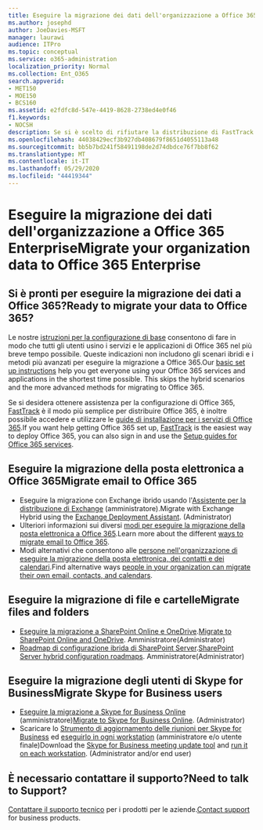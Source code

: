 ```yaml
---
title: Eseguire la migrazione dei dati dell'organizzazione a Office 365 Enterprise
ms.author: josephd
author: JoeDavies-MSFT
manager: laurawi
audience: ITPro
ms.topic: conceptual
ms.service: o365-administration
localization_priority: Normal
ms.collection: Ent_O365
search.appverid:
- MET150
- MOE150
- BCS160
ms.assetid: e2fdfc8d-547e-4419-8628-2738ed4e0f46
f1.keywords:
- NOCSH
description: Se si è scelto di rifiutare la distribuzione di FastTrack e si è pronti per eseguire la migrazione dei dati a Office 365, questo è il punto di partenza.
ms.openlocfilehash: 44038429ecf3b927db408679f8651d4055113a48
ms.sourcegitcommit: bb5b7bd241f58491198de2d74dbdce76f7bb8f62
ms.translationtype: MT
ms.contentlocale: it-IT
ms.lasthandoff: 05/29/2020
ms.locfileid: "44419344"
---
```

# <a name="migrate-your-organization-data-to-office-365-enterprise"></a><span data-ttu-id="872d6-103">Eseguire la migrazione dei dati dell'organizzazione a Office 365 Enterprise</span><span class="sxs-lookup"><span data-stu-id="872d6-103">Migrate your organization data to Office 365 Enterprise</span></span>

## <a name="ready-to-migrate-your-data-to-office-365"></a><span data-ttu-id="872d6-104">Si è pronti per eseguire la migrazione dei dati a Office 365?</span><span class="sxs-lookup"><span data-stu-id="872d6-104">Ready to migrate your data to Office 365?</span></span>

<span data-ttu-id="872d6-p101">Le nostre [istruzioni per la configurazione di base](https://support.office.com/article/Set-up-Office-365-for-business-6a3a29a0-e616-4713-99d1-15eda62d04fa) consentono di fare in modo che tutti gli utenti usino i servizi e le applicazioni di Office 365 nel più breve tempo possibile. Queste indicazioni non includono gli scenari ibridi e i metodi più avanzati per eseguire la migrazione a Office 365.</span><span class="sxs-lookup"><span data-stu-id="872d6-p101">Our [basic set up instructions](https://support.office.com/article/Set-up-Office-365-for-business-6a3a29a0-e616-4713-99d1-15eda62d04fa) help you get everyone using your Office 365 services and applications in the shortest time possible. This skips the hybrid scenarios and the more advanced methods for migrating to Office 365.</span></span> 
  
<span data-ttu-id="872d6-107">Se si desidera ottenere assistenza per la configurazione di Office 365, [FastTrack](https://fasttrack.microsoft.com/office) è il modo più semplice per distribuire Office 365, è inoltre possibile accedere e utilizzare le [guide di installazione per i servizi di Office 365](setup-guides-for-office-365.md).</span><span class="sxs-lookup"><span data-stu-id="872d6-107">If you want help getting Office 365 set up, [FastTrack](https://fasttrack.microsoft.com/office) is the easiest way to deploy Office 365, you can also sign in and use the [Setup guides for Office 365 services](setup-guides-for-office-365.md).</span></span>

## <a name="migrate-email-to-office-365"></a><span data-ttu-id="872d6-108">Eseguire la migrazione della posta elettronica a Office 365</span><span class="sxs-lookup"><span data-stu-id="872d6-108">Migrate email to Office 365</span></span>
- <span data-ttu-id="872d6-p102">Eseguire la migrazione con Exchange ibrido usando l'[Assistente per la distribuzione di Exchange](https://technet.microsoft.com/exdeploy2013) (amministratore).</span><span class="sxs-lookup"><span data-stu-id="872d6-p102">Migrate with Exchange Hybrid using the [Exchange Deployment Assistant](https://technet.microsoft.com/exdeploy2013). (Administrator)</span></span>
- <span data-ttu-id="872d6-111">Ulteriori informazioni sui diversi [modi per eseguire la migrazione della posta elettronica a Office 365](https://support.office.com/article/Ways-to-migrate-multiple-email-accounts-to-Office-365-0a4913fe-60fb-498f-9155-a86516418842).</span><span class="sxs-lookup"><span data-stu-id="872d6-111">Learn more about the different [ways to migrate email to Office 365](https://support.office.com/article/Ways-to-migrate-multiple-email-accounts-to-Office-365-0a4913fe-60fb-498f-9155-a86516418842).</span></span>
- <span data-ttu-id="872d6-112">Modi alternativi che consentono alle [persone nell'organizzazione di eseguire la migrazione della posta elettronica, dei contatti e dei calendari](https://support.office.com/article/Migrate-email-and-contacts-to-Office-365-for-business-a3e3bddb-582e-4133-8670-e61b9f58627e).</span><span class="sxs-lookup"><span data-stu-id="872d6-112">Find alternative ways [people in your organization can migrate their own email, contacts, and calendars](https://support.office.com/article/Migrate-email-and-contacts-to-Office-365-for-business-a3e3bddb-582e-4133-8670-e61b9f58627e).</span></span>

## <a name="migrate-files-and-folders"></a><span data-ttu-id="872d6-113">Eseguire la migrazione di file e cartelle</span><span class="sxs-lookup"><span data-stu-id="872d6-113">Migrate files and folders</span></span>
- <span data-ttu-id="872d6-114">[Eseguire la migrazione a SharePoint Online e OneDrive](https://docs.microsoft.com/sharepointmigration/migrate-to-sharepoint-online).</span><span class="sxs-lookup"><span data-stu-id="872d6-114">[Migrate to SharePoint Online and OneDrive](https://docs.microsoft.com/sharepointmigration/migrate-to-sharepoint-online).</span></span> <span data-ttu-id="872d6-115">Amministratore</span><span class="sxs-lookup"><span data-stu-id="872d6-115">(Administrator)</span></span>
- <span data-ttu-id="872d6-116">[Roadmap di configurazione ibrida di SharePoint Server](https://docs.microsoft.com/SharePoint/hybrid/configuration-roadmaps).</span><span class="sxs-lookup"><span data-stu-id="872d6-116">[SharePoint Server hybrid configuration roadmaps](https://docs.microsoft.com/SharePoint/hybrid/configuration-roadmaps).</span></span> <span data-ttu-id="872d6-117">Amministratore</span><span class="sxs-lookup"><span data-stu-id="872d6-117">(Administrator)</span></span>

## <a name="migrate-skype-for-business-users"></a><span data-ttu-id="872d6-118">Eseguire la migrazione degli utenti di Skype for Business</span><span class="sxs-lookup"><span data-stu-id="872d6-118">Migrate Skype for Business users</span></span>
- <span data-ttu-id="872d6-p105">[Eseguire la migrazione a Skype for Business Online](https://technet.microsoft.com/library/jj204969.aspx) (amministratore)</span><span class="sxs-lookup"><span data-stu-id="872d6-p105">[Migrate to Skype for Business Online](https://technet.microsoft.com/library/jj204969.aspx). (Administrator)</span></span>
- <span data-ttu-id="872d6-p106">Scaricare lo [Strumento di aggiornamento delle riunioni per Skype for Business](https://www.microsoft.com/download/details.aspx?id=51659) ed [eseguirlo in ogni workstation](https://support.office.com/article/Meeting-Update-Tool-for-Skype-for-Business-and-Lync-2b525fe6-ed0f-4331-b533-c31546fcf4d4) (amministratore e/o utente finale)</span><span class="sxs-lookup"><span data-stu-id="872d6-p106">Download the [Skype for Business meeting update tool](https://www.microsoft.com/download/details.aspx?id=51659) and [run it on each workstation](https://support.office.com/article/Meeting-Update-Tool-for-Skype-for-Business-and-Lync-2b525fe6-ed0f-4331-b533-c31546fcf4d4). (Administrator and/or end user)</span></span>
  
## <a name="need-to-talk-to-support"></a><span data-ttu-id="872d6-123">È necessario contattare il supporto?</span><span class="sxs-lookup"><span data-stu-id="872d6-123">Need to talk to Support?</span></span>
<span data-ttu-id="872d6-124">[Contattare il supporto tecnico](https://support.office.com/article/32a17ca7-6fa0-4870-8a8d-e25ba4ccfd4b) per i prodotti per le aziende.</span><span class="sxs-lookup"><span data-stu-id="872d6-124">[Contact support](https://support.office.com/article/32a17ca7-6fa0-4870-8a8d-e25ba4ccfd4b) for business products.</span></span>
